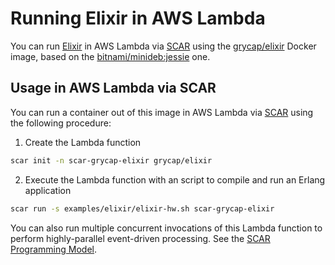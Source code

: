 # Running Elixir in AWS Lambda

You can run [Elixir](https://elixir-lang.org/) in AWS Lambda via [SCAR](https://github.com/grycap/scar) using the [grycap/elixir](https://hub.docker.com/r/grycap/elixir/) Docker image, based on the [bitnami/minideb:jessie](https://hub.docker.com/r/bitnami/minideb/) one.

## Usage in AWS Lambda via SCAR

You can run a container out of this image in AWS Lambda via [SCAR](https://github.com/grycap/scar) using the following procedure:

1. Create the Lambda function

```sh
scar init -n scar-grycap-elixir grycap/elixir
```

2. Execute the Lambda function with an script to compile and run an Erlang application

```sh
scar run -s examples/elixir/elixir-hw.sh scar-grycap-elixir
```

You can also run multiple concurrent invocations of this Lambda function to perform highly-parallel event-driven processing. See the [SCAR Programming Model](https://github.com/grycap/scar/blob/master/README.md#programming-model).